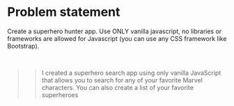 <h1> Problem statement </h1>

<p>
Create a superhero hunter app. Use ONLY vanilla javascript, no libraries or frameworks are allowed for Javascript (you can use any CSS framework like Bootstrap).
</p>

<br>

>> I created a superhero search app using only vanilla JavaScript that allows you to search for any of your favorite Marvel characters. You can also create a list of your favorite superheroes
